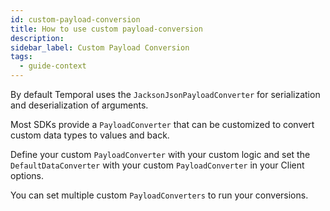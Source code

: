 ```yaml
---
id: custom-payload-conversion
title: How to use custom payload-conversion
description:
sidebar_label: Custom Payload Conversion
tags:
  - guide-context
---
```


By default Temporal uses the `JacksonJsonPayloadConverter` for serialization and deserialization of arguments.

Most SDKs provide a `PayloadConverter` that can be customized to convert custom data types to values and back.

Define your custom `PayloadConverter` with your custom logic and set the `DefaultDataConverter` with your custom `PayloadConverter` in your Client options.

You can set multiple custom `PayloadConverters` to run your conversions.
